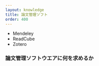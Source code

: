 ```yaml
---
layout: knowledge
title: 論文管理ソフト
order: 400
---
```


* Mendeley
* ReadCube
* Zotero



### 論文管理ソフトウエアに何を求めるか

